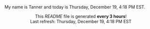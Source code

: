My name is Tanner and today is Thursday, December 19, 4:18 PM EST.

<p align="center">This <i>README</i> file is generated <b>every 3 hours</b>!</br>Last refresh: Thursday, December 19, 4:18 PM EST<br /></p>
